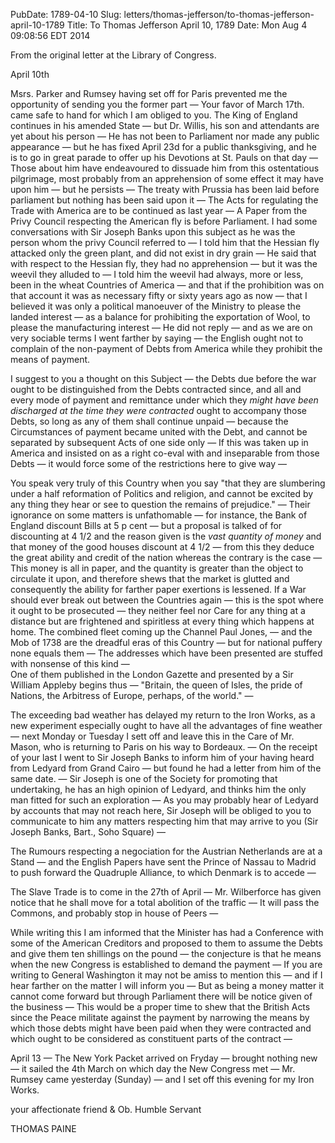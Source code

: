 PubDate: 1789-04-10
Slug: letters/thomas-jefferson/to-thomas-jefferson-april-10-1789
Title: To Thomas Jefferson April 10, 1789
Date: Mon Aug  4 09:08:56 EDT 2014

   From the original letter at the Library of Congress.
   
   April 10th

   Msrs. Parker and Rumsey having set off for Paris prevented me the
   opportunity of sending you the former part &mdash; Your favor of 
   March 17th. came safe to hand for which I am obliged to you. The King 
   of England continues in his amended State &mdash; but Dr. Willis, 
   his son and attendants are yet about his person &mdash; He has 
   not been to Parliament nor made any public appearance &mdash; but
   he has fixed April 23d for a public thanksgiving, and he is to go in great
   parade to offer up his Devotions at St. Pauls on that day &mdash; Those about
   him have endeavoured to dissuade him from this ostentatious pilgrimage,
   most probably from an apprehension of some effect it may have upon 
   him &mdash; but he persists &mdash; The treaty with Prussia has been 
   laid before parliament but nothing has been said upon it &mdash; 
   The Acts for regulating the Trade with America are to be continued as 
   last year &mdash; A Paper from the Privy Council
   respecting the American fly is before Parliament. I had some conversations
   with Sir Joseph Banks upon this subject as he was the person whom the
   privy Council referred to &mdash; I told him that the Hessian 
   fly attacked only the green plant, and did not exist in dry grain &mdash; 
   He said that with respect to the Hessian fly, they had no apprehension 
   &mdash; but it was the weevil they alluded to &mdash; I told him the weevil 
   had always, more or less, been in the wheat Countries of America &mdash; 
   and that if the prohibition was on that
   account it was as necessary fifty or sixty years ago as now &mdash; that I
   believed it was only a political manoeuver of the Ministry to please the
   landed interest &mdash; as a balance for prohibiting the exportation of 
   Wool, to please the manufacturing interest &mdash; He did not reply &mdash; 
   and as we are on very sociable terms I went farther by saying &mdash; 
   the English ought not to complain of the non-payment of Debts from 
   America while they prohibit the means of payment.

   I suggest to you a thought on this Subject &mdash; the Debts due 
   before the war ought to be distinguished from the Debts contracted 
   since, and all and every mode of payment and remittance under which they 
   *might have been discharged at the time they were contracted* ought to 
   accompany those Debts, so long as any of them shall continue unpaid 
   &mdash; because the Circumstances of payment
   became united with the Debt, and cannot be separated by subsequent Acts of
   one side only &mdash; If this was taken up in America and insisted 
   on as a right co-eval with and inseparable from those Debts &mdash; 
   it would force some of the restrictions here to give way &mdash;

   You speak very truly of this Country when you say "that they are
   slumbering under a half reformation of Politics and religion, and cannot
   be excited by any thing they hear or see to question the remains of
   prejudice." &mdash; Their ignorance on some matters is unfathomable &mdash; 
   for instance, the Bank of England discount Bills at 5 p cent &mdash; but 
   a proposal is
   talked of for discounting at 4 1/2 and the reason given is the *vast quantity
   of money* and that money of the good houses discount at 4 1/2 &mdash; from 
   this they deduce the great ability and credit of the nation whereas the
   contrary is the case &mdash; This money is all in paper, and the quantity is
   greater than the object to circulate it upon, and therefore shews that the
   market is glutted and consequently the ability for farther paper
   exertions is lessened. If a War should ever break out between the
   Countries again &mdash; this is the spot where it ought to be prosecuted 
   &mdash; they neither feel nor Care for any thing at a distance but are 
   frightened and spiritless at every thing which happens at home. The combined 
   fleet coming up the Channel Paul Jones, &mdash; and the Mob of 1738 are the 
   dreadful eras of this Country &mdash; but for national puffery none equals 
   them &mdash; The addresses
   which have been presented are stuffed with nonsense of this kind &mdash;  
   One of them published in the London Gazette and presented by a Sir William
   Appleby begins thus &mdash; "Britain, the queen of Isles, the pride of 
   Nations, the Arbitress of Europe, perhaps, of the world." &mdash;

   The exceeding bad weather has delayed my return to the Iron Works, as a
   new experiment especially ought to have all the advantages of fine weather 
   &mdash; next Monday or Tuesday I sett off and leave this in the Care of 
   Mr. Mason, who is returning to Paris on his way to Bordeaux. &mdash; 
   On the receipt of your last I went to Sir Joseph Banks to inform him 
   of your having heard from Ledyard from Grand Cairo &mdash; but found he 
   had a letter from him of the same date. &mdash; Sir
   Joseph is one of the Society for promoting that undertaking, he has an
   high opinion of Ledyard, and thinks him the only man fitted for such an
   exploration &mdash; As you may probably hear of Ledyard by accounts that 
   may not reach here, Sir Joseph will be obliged to you to communicate to him 
   any matters respecting him that may arrive to you (Sir Joseph Banks, Bart., 
   Soho Square) &mdash;

   The Rumours respecting a negociation for the Austrian Netherlands are at a
   Stand &mdash; and the English Papers have sent the Prince of Nassau to 
   Madrid to push forward the Quadruple Alliance, to which Denmark is to accede 
   &mdash; 

   The Slave Trade is to come in the 27th of April &mdash; Mr. Wilberforce 
   has given notice that he shall move for a total abolition of the traffic 
   &mdash; It will pass the Commons, and probably stop in house of Peers &mdash; 

   While writing this I am informed that the Minister has had a Conference
   with some of the American Creditors and proposed to them to assume the
   Debts and give them ten shillings on the pound &mdash; the conjecture is 
   that he means when the new Congress is established to demand the payment 
   &mdash; If you are writing to General Washington it may not be amiss to 
   mention this &mdash; and if I hear farther on the matter I will inform you 
   &mdash; But as being a money
   matter it cannot come forward but through Parliament there will be notice
   given of the business &mdash; This would be a proper time to shew that the
   British Acts since the Peace militate against the payment by narrowing the
   means by which those debts might have been paid when they were contracted
   and which ought to be considered as constituent parts of the contract &mdash; 
   
   April 13 &mdash; The New York Packet arrived on Fryday &mdash; brought 
   nothing new &mdash; it sailed the 4th March on which day the New Congress 
   met &mdash; Mr. Rumsey came yesterday (Sunday) &mdash; and I set off this 
   evening for my Iron Works.
   
   your affectionate friend & Ob. Humble Servant

   THOMAS PAINE


